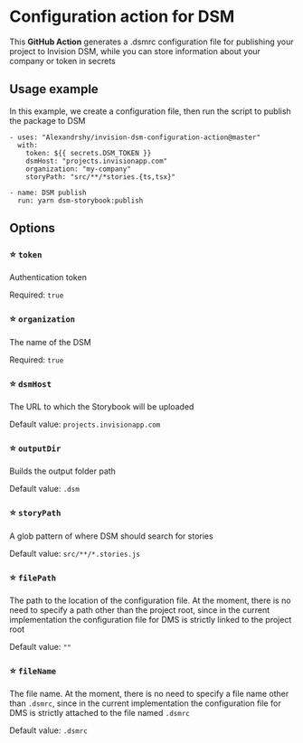 # Configuration action for DSM

This **GitHub Action** generates a .dsmrc configuration file for publishing your project to Invision DSM, while you can store information about your company or token in secrets

## Usage example

In this example, we create a configuration file, then run the script to publish the package to DSM

```
- uses: "Alexandrshy/invision-dsm-configuration-action@master"
  with:
    token: ${{ secrets.DSM_TOKEN }}
    dsmHost: "projects.invisionapp.com"
    organization: "my-company"
    storyPath: "src/**/*stories.{ts,tsx}"

- name: DSM publish
  run: yarn dsm-storybook:publish
```

## Options

### ⭐️ `token`

Authentication token

Required: `true`

### ⭐️ `organization`

The name of the DSM

Required: `true`

### ⭐️ `dsmHost`

The URL to which the Storybook will be uploaded

Default value: `projects.invisionapp.com`

### ⭐️ `outputDir`

Builds the output folder path

Default value: `.dsm`

### ⭐️ `storyPath`

A glob pattern of where DSM should search for stories

Default value: `src/**/*.stories.js`

### ⭐️ `filePath`

The path to the location of the configuration file. At the moment, there is no need to specify a path other than the project root, since in the current implementation the configuration file for DMS is strictly linked to the project root

Default value: `""`

### ⭐️ `fileName`

The file name. At the moment, there is no need to specify a file name other than `.dsmrc`, since in the current implementation the configuration file for DMS is strictly attached to the file named `.dsmrc`

Default value: `.dsmrc`
